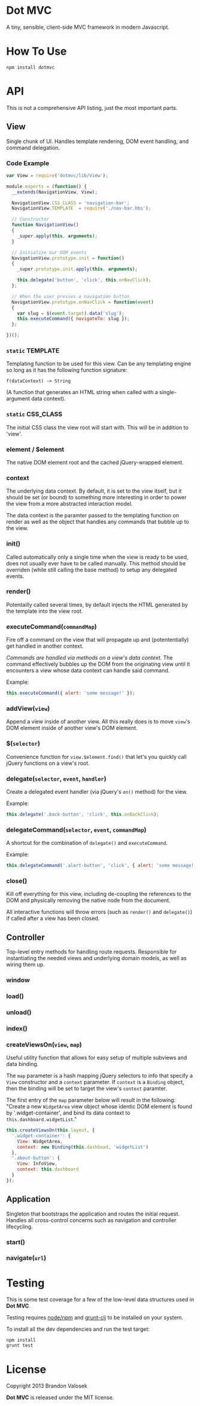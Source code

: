 # Dot MVC

A tiny, sensible, client-side MVC framework in modern Javascript.

# How To Use

```
npm install dotmvc
```

# API

This is not a comprehensive API listing, just the most important parts.

## View

Single chunk of UI. Handles template rendering, DOM event handling, and command
delegation.

### Code Example

```javascript
var View = require('dotmvc/lib/View');

module.exports = (function() {
  __extends(NavigationView, View);

  NavigationView.CSS_CLASS = 'navigation-bar';
  NavigationView.TEMPLATE  = require('./nav-bar.hbs');

  // Constructor
  function NavigationView()
  {
    _super.apply(this, arguments);
  }

  // Initialize our DOM events
  NavigationView.prototype.init = function()
  {
    _super.prototype.init.apply(this, arguments);

    this.delegate('button', 'click', this.onNavClick);
  };

  // When the user presses a navigation button
  NavigationView.prototype.onNavClick = function(event)
  {
    var slug = $(event.target).data('slug');
    this.executeCommand({ navigateTo: slug });
  };

})();
```

### `static` TEMPLATE

Templating function to be used for this view. Can be any templating engine so
long as it has the following function signature:

```
f(dataContext) -> String
```

(A function that generates an HTML string when called with a single-argument
data context).

### `static` CSS_CLASS

The initial CSS class the view root will start with. This will be in addition
to 'view'.

### element / $element

The native DOM element root and the cached jQuery-wrapped element.

### context

The underlying data context. By default, it is set to the view itself, but it
should be set (or bound) to something more interesting in order to power the
view from a more abstracted interaction model.

The data context is the paramter passed to the templating function on render as
well as the object that handles any commands that bubble up to the view.

### init()

Called automatically only a single time when the view is ready to be used, does
not usually ever have to be called manually. This method should be overriden
(while still calling the base method) to setup any delegated events.

### render()

Potentailly called several times, by default injects the HTML generated by the
template into the view root.

### executeCommand(`commandMap`)

Fire off a command on the view that will propagate up and (potententially) get handled in another context.

*Commands are handled via methods on a view's data context*. The command
effectively bubbles up the DOM from the originating view until it encounters a
view whose data context can handle said command.

Example:

```javascript
this.executeCommand({ alert: 'some message!' });
```

### addView(`view`)

Append a view inside of another view. All this really does is to move `view`'s
DOM element inside of another view's DOM element.

### $(`selector`)

Convenience function for `view.$element.find()` that let's you quickly call
jQuery functions on a view's root.

### delegate(`selector`, `event`, `handler`)

Create a delegated event handler (via jQuery's `on()` method) for the view.

Example:

```javascript
this.delegate('.back-button', 'click', this.onBackClick);
```

### delegateCommand(`selector`, `event`, `commandMap`)

A shortcut for the combination of `delegate()` and `executeCommand`.

Example:

```javascript
this.delegateCommand('.alert-button', 'click', { alert: 'some message!' });
```

### close()

Kill off everything for this view, including de-coupling the references to the
DOM and physically removing the native node from the document.

All interactive functions will throw errors (such as `render()` and
`delegate()`) if called after a view has been closed.

## Controller

Top-level entry methods for handling route requests. Responsible for
instantiating the needed views and underlying domain models, as well as wiring
them up.

### window

### load()

### unload()

### index()

### createViewsOn(`view`, `map`)

Useful utility function that allows for easy setup of multiple subviews and
data binding.

The `map` parameter is a hash mapping jQuery selectors to info that specify a
`View` constructor and a `context` parameter. If `context` is a `Binding`
object, then the binding will be set to target the view's `context` paramter.

The first entry of the `map` parameter below will result in the following:
"Create a new `WidgetArea` view object whose identic DOM element is found by
'.widget-container', and bind its data context to `this.dashboard.widgetList`."

```javascript
this.createViewsOn(this.layout, {
  '.widget-container': {
    View: WidgetArea,
    context: new Binding(this.dashboad, 'widgetList')
  },
  '.about-button': {
    View: InfoView,
    context: this.dashboard
  }
});
```

## Application

Singleton that bootstraps the application and routes the initial request.
Handles all cross-control concerns such as navigation and controller
lifecycling.

### start()

### navigate(`url`)

# Testing

This is some test coverage for a few of the low-level data structures used in
**Dot MVC**.

Testing requires [node/npm](http://nodejs.org) and
[grunt-cli](https://github.com/gruntjs/grunt-cli) to be installed on your
system.

To install all the dev dependencies and run the test target:

```
npm install
grunt test
```

# License
Copyright 2013 Brandon Valosek

**Dot MVC** is released under the MIT license.

